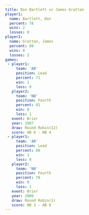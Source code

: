 ```yaml
---
title: Don Bartlett vs James Grattan
player1:              
  name: Bartlett, Don 
  percent: 78         
  wins: 2             
  losses: 0           
player2:              
  name: Grattan, James
  percent: 80         
  wins: 0             
  losses: 2           
games:
 - player1:        
     team: 'AB'    
     position: Lead
     percent: 71   
     win: 1        
     loss: 0       
   player2:          
     team: 'NB'      
     position: Fourth
     percent: 81     
     win: 0          
     loss: 1         
   event: Brier         
   year: 1997           
   draw: Round Robin(12)
   score: AB 6 - NB 4   
 - player1:        
     team: 'AB'    
     position: Lead
     percent: 88   
     win: 1        
     loss: 0       
   player2:          
     team: 'NB'      
     position: Fourth
     percent: 78     
     win: 0          
     loss: 1         
   event: Brier        
   year: 2006          
   draw: Round Robin(1)
   score: NB 3 - AB 8  
---
```

